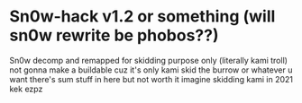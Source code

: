 # Sn0w-hack v1.2 or something (will sn0w rewrite be phobos??)
 Sn0w decomp and remapped for skidding purpose only (literally kami troll)
not gonna make a buildable cuz it's only kami 
skid the burrow or whatever u want there's sum stuff in here but not worth it
imagine skidding kami in 2021 kek
ezpz 